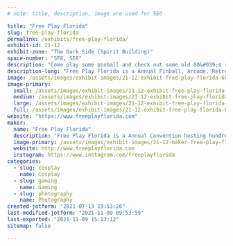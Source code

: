 ```yaml
---
# note: title, description, image are used for SEO

title: "Free Play Florida"
slug: free-play-florida
permalink: /exhibits/free-play-florida/
exhibit-id: 21-12
exhibit-zone: "The Dark Side (Spirit Building)"
space-number: "SF8, SE8"
description: "Come play some pinball and check out some old 80&#039;s retro at our Glamour Shack Selfie Station."
description-long: "Free Play Florida is a Annual Pinball, Arcade, Retro Computer and Console show preserving the history and education of Gaming history from the 40&#039;s to modern area.  We have panels with game creators, tournaments on Pinball and Console gaming."
image: /assets/images/exhibit-images/21-12-exhibit-free-play-florida-609bdc7f7cbeba0b7df7babb-back-to-the-mall-logo-large.png
image-primary: 
  small: /assets/images/exhibit-images/21-12-exhibit-free-play-florida-609bdc7f7cbeba0b7df7babb-back-to-the-mall-logo-small.png
  medium: /assets/images/exhibit-images/21-12-exhibit-free-play-florida-609bdc7f7cbeba0b7df7babb-back-to-the-mall-logo-medium.png
  large: /assets/images/exhibit-images/21-12-exhibit-free-play-florida-609bdc7f7cbeba0b7df7babb-back-to-the-mall-logo-large.png
  full: /assets/images/exhibit-images/21-12-exhibit-free-play-florida-609bdc7f7cbeba0b7df7babb-back-to-the-mall-logo-full.png
website: "https://www.freeplayflorida.com"
maker: 
  name: "Free Play Florida"
  description: "Free Play Florida is a Annual Convention hosting hundreds of Arcade, Pinball , and Console event."
  image-primary: /assets/images/exhibit-images/21-12-maker-free-play-florida-609a909c33bd76f6cd082086-lightning-logo-medium.png
  website: http://www.freeplayflorida.com
  instagram: https://www.instagram.com/freeplayflorida
categories: 
  - slug: cosplay
    name: Cosplay
  - slug: gaming
    name: Gaming
  - slug: photography
    name: Photography
created-jotform: "2021-07-13 19:53:26"
last-modified-jotform: "2021-11-09 09:53:59"
last-exported: "2021-11-09 15:13:12"
sitemap: false

---
```

